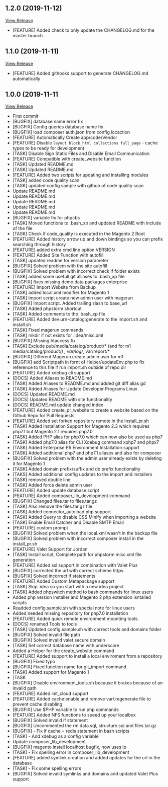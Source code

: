 ## 1.2.0 (2019-11-12)

[View Release](git@github.com:experius/Magento-2-Bash-Localhost-Installation-Script.git/commits/tag/1.2.0)

*  [FEATURE] Added check to only update the CHANGELOG.md for the master branch


## 1.1.0 (2019-11-11)

[View Release](git@github.com:experius/Magento-2-Bash-Localhost-Installation-Script.git/commits/tag/1.1.0)

*  [FEATURE] Added githooks support to generate CHANGELOG.md automatically


## 1.0.0 (2019-11-11

[View Release](git@github.com:experius/Magento-2-Bash-Localhost-Installation-Script.git/commits/tag/1.0.0)

*  First commit
*  [BUGFIX] database name error fix
*  [BUGFIX] Config queries database name fix
*  [BUGFIX] load composer auth,json from config locaction
*  [FEATURE] Automatically Create app/code/Vendor
*  [FEATURE] Disable `layout block_html collections full_page` - cache types to be ready for development
*  [TASK] Disable Sign Static Files and Disable Email Communication
*  [FEATURE] Compatible with create_website function
*  [TASK] Updated README.md
*  [TASK] Updated README.md
*  [FEATURE] Added two scripts for updating and installing modules
*  [TASK] added code quality scan
*  [TASK] updated config sample with github of code quality scan
*  Update README.md
*  Update README.md
*  Update README.md
*  Update README.md
*  Update README.md
*  [BUGFIX] variable fix for phpcbs
*  [TASK] Moved functions to .bash_xp and updated README with include of the file
*  [TASK] Check if code_quality is executed in the Magento 2 Root
*  [FEATURE] Added history arrow up and down bindings so you can prefix searching through history
*  [FEATURE] added extra cmd line option VERSION
*  [FEATURE] Added Site Function with autofill
*  [TASK] updated readme for version parameter
*  [BUGFIX] Solved problem with the site autofill
*  [BUGFIX] Solved problem with incorrect check if folder exists
*  [TASK] added some usefull git alliases to .bash_xp file
*  [BUGFIX] fixes missing demo data packages enterprise
*  [FEATURE] Import Website from Backup
*  [TASK] added local.xml modifier for Magento 1
*  [TASK] Import script create new admin user with magerun
*  [BUGFIX] Import script. Added trailing slash to base_url
*  [TASK] Added phpstorm shortcut
*  [TASK] Added comments to the .bash_xp file
*  [FEATURE] Added dev:urn-catalog:generate to the import.sh and install.sh
*  [TASK] Fixed magerun commands
*  [TASK] mkdir if not exists for .idea/misc.xml
*  [BUGFIX] Missing htaccess fix
*  [TASK] Exclude pub/media/catalog/product/* (and for m1 media/catalog/product/*) , var/log/*, var/report/*
*  [BUGFIX] Different Magerun create admin user for m1
*  [BUGFIX] add Scriptpath in fornt of Helper/updateEnv.php to fix reference to this file if run import.sh outside of repo dir
*  [FEATURE] Added xdebug cli support
*  [DOCS] Added Aliases to README.md
*  [TASK] Added Aliases to README.md and added git diff alias gd
*  [TASK] Added Aliases for Update Developer Programs Linux
*  [DOCS] Updated README.md
*  [DOCS] Updated README with site functionality
*  [DOCS] README.md update changed index
*  [FEATURE] Added create_pr_website to create a website based on the Github Repo for Pull Requests
*  [FEATURE] Added set forked repository remote in the install_pr.sh
*  [TASK] Added Installation Support for Magento 2.3 which requires php7.1 but Magento 2.1 requires php7.0
*  [TASK] Added PHP alias for php7.0 which can now also be used as php7
*  [TASK] Added php7.0 alias for CLI Xdebug command xphp7 and phpx7
*  [TASK] Added Enterprise PR Environment Installation support
*  [TASK] Added additional php7 and php7.1 aliases and also for composer
*  [BUGFIX] Solved problem with the admin user already exists by deleting it for Magento 1
*  [TASK] Added domain prefix/suffix and db prefix functionality
*  [TAKS] Added additional config updates to the import and installers
*  [TASK] removed double line
*  [TASK] Added force delete admin user
*  [FEATURE] Added update database script
*  [FEATURE] Added composer_lib_development command
*  [BUGFIX] Changed files.tar to files.tar.gz
*  [TASK] Also remove the files.tar.gz file
*  [TASK] Added connector_autoload.php support
*  [TASK] Added Query to disable CSS Minify when importing a website
*  [TASK] Enable Email Catcher and Disable SMTP Email
*  [FEATURE] custom prompt
*  [BUGFIX] Solved problem when the local.xml wasn't in the backup file
*  [BUGFIX] Solved problem with incorrect composer install in the install_pr.sh
*  [FEATURE] Valet Support for Jordan
*  [TASK] Install script, Complete path for phpstorm misc.xml file generation
*  [FEATURE] Added ssl support in combination with Valet Plus
*  [BUGFIX] corrected the url with correct scheme https
*  [BUGFIX] Solved incorrect if statements
*  [FEATURE] Added Custom Metapackage support
*  [TASK] Skip .idea so you start with a new idea project
*  [TASK] Added phpswitch method to bash commands for linux users
*  Added php version installer and Magento 2 php extension isntalled scripts
*  Readded config.sample.sh with special note for linux users
*  Added needed missing repository for php7.0 installation
*  [FEATURE] Added quick remote environment mounting tools.
*  [DOCS] renamed Tools to tools
*  [TASK] Updated config.sample.sh with correct tools and domains folder
*  [BUGFIX] Solved invalid file path
*  [BUGFIX] Solved invalid valet secure domain
*  [TASK] Set correct database name with underscore
*  Added a Helper for the create_website command
*  [FEATURE] Added support to install a local enviroment from a repository
*  [BUGFIX] Fixed typo
*  [BUGFIX] Fixed function name for git_import command
*  [TASK] Added support for Magento 1
*  [TASK
*  [BUGFIX] Disable environment_tools.sh because it brakes because of an invalid path
*  [FEATURE] Added init_cloud support
*  [FEATURE] Added cache:enable and remove var/.regenerate file to prevent cache disabling
*  [BUGFIX] Use $PHP variable to run php commands
*  [FEATURE] Added NFS functions to speed up your localbox
*  [BUGFIX] Solved invalid if statement
*  [BUGFIX] Uncommented the rm data.sql, structure.sql and files.tar.gz
*  [BUGFIX] - Fix if cache = redis statement in bash scripts
*  [TASK] - Add xdebug as a config variable
*  Update composer_lib_development
*  [BUGFIX] magento install localhost bugfix, now uses ip
*  [TASK] - Fix spelling error in composer_lib_development
*  [FEATURE] added symlink creation and added updates for the url in the database
*  [TASK] - Fix some spelling errors
*  [BUGFIX] Solved invalid symlinks and domains and updated Valet Plus support


